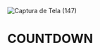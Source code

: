 ![Captura de Tela (147)](https://user-images.githubusercontent.com/88130044/209753201-758ce5e7-a49d-4462-bcbe-7e89dad0308b.png)
# COUNTDOWN
